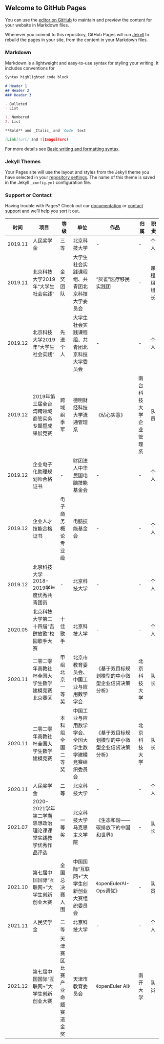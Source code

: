## Welcome to GitHub Pages

You can use the [editor on GitHub](https://github.com/tiannuo-yang/tiannuo-yang.github.io/edit/main/index.md) to maintain and preview the content for your website in Markdown files.

Whenever you commit to this repository, GitHub Pages will run [Jekyll](https://jekyllrb.com/) to rebuild the pages in your site, from the content in your Markdown files.

### Markdown

Markdown is a lightweight and easy-to-use syntax for styling your writing. It includes conventions for

```markdown
Syntax highlighted code block

# Header 1
## Header 2
### Header 3

- Bulleted
- List

1. Numbered
2. List

**Bold** and _Italic_ and `Code` text

[Link](url) and ![Image](src)
```

For more details see [Basic writing and formatting syntax](https://docs.github.com/en/github/writing-on-github/getting-started-with-writing-and-formatting-on-github/basic-writing-and-formatting-syntax).

### Jekyll Themes

Your Pages site will use the layout and styles from the Jekyll theme you have selected in your [repository settings](https://github.com/tiannuo-yang/tiannuo-yang.github.io/settings/pages). The name of this theme is saved in the Jekyll `_config.yml` configuration file.

### Support or Contact

Having trouble with Pages? Check out our [documentation](https://docs.github.com/categories/github-pages-basics/) or [contact support](https://support.github.com/contact) and we’ll help you sort it out.

 **时间**  | **项目**                             | **等级**         | **单位**                       | **作品**                   | **归属**      | **职责** 
---------|------------------------------------|----------------|------------------------------|--------------------------|-------------|--------
 2019.11 | 人民奖学金                              | 三等             | 北京科技大学                       | -                        | -           | 个人     
 2019.11 | 北京科技大学2019年“大学生社会实践”               | 金奖团队           | 大学生社会实践课程组、共青团北京科技大学委员会      | “灰雀”医疗移民实践团              | -           | 课程组组长  
 2019.12 | 北京科技大学2019年“大学生社会实践”               | 先进个人           | 大学生社会实践课程组、共青团北京科技大学委员会      | -                        | -           | 个人     
 2019.12 | 2019年第三届全台湾跨领域商管实务专题暨成果展竞赛         | 跨域组季军          | 德明财经科技大学流通管理系                | 《砧心实意》                   | 南台科技大学企业管理系 | 队员     
 2019.12 | 企业电子化助理规划师合格证书                     | -              | 财团法人中华民国电脑技能基金会              | -                        | -           | 个人     
 2019.12 | 企业人才技能合格证书                         | 电子商务概论专业级      | 电脑技能基金会                      | -                        | -           | 个人     
 2019.12 | 北京科技大学2018-2019学年度优秀共青团员           | -              | 北京科技大学                       | -                        | -           | 个人     
 2020.05 | 北京科技大学第二十四届“吾肆放歌”校园歌手大赛            | 十佳歌手           | 北京科技大学                       | -                        | -           | 个人     
 2020.11 | 二零二零年高教社杯全国大学生数学建模竞赛北京赛区           | 甲组北京一等奖        | 北京市教育委员会、中国工业与应用数学学会         | 《基于双目标规划模型的中小微型企业信贷决策分析》 | 北京科技大学      | 队长     
 2020.11 | 二零二零年高教社杯全国大学生数学建模竞赛               | 本科组全国二等奖       | 中国工业与应用数学学会、全国大学生数学建模竞赛组织委员会 | 《基于双目标规划模型的中小微型企业信贷决策分析》 | 北京科技大学      | 队长     
 2020.11 | 人民奖学金                              | 二等             | 北京科技大学                       | -                        | -           | 个人     
 2021.07 | 2020-2021学年第二学期思想政治理论课课堂实践教学优秀作品评选 | 一等奖            | 北京科技大学马克思主义学院                | 《生态和谐——碳排放下的中国和世界》       | -           | 队长     
 2021.10 | 第七届中国国际“互联网+”大学生创新创业大赛             | 全国总决赛入围        | 中国国际“互联网+”大学生创新创业大赛组织委员会     | 《openEulerAI-Ops调优》      | -           | 队员     
 2021.11 | 人民奖学金                              | 二等             | 北京科技大学                       | -                        | -           | 个人     
 2021.12 | 第七届中国国际“互联网+”大学生创新创业大赛             | 天津赛区比赛产业命题赛道金奖 | 天津市教育委员会                     | 《openEuler AI》           | 南开大学        | 队员     


